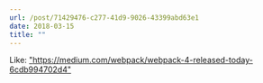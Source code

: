 ```yaml
---
url: /post/71429476-c277-41d9-9026-43399abd63e1
date: 2018-03-15
title: ""
---
```





Like: ["https://medium.com/webpack/webpack-4-released-today-6cdb994702d4"
](https://medium.com/webpack/webpack-4-released-today-6cdb994702d4
)
